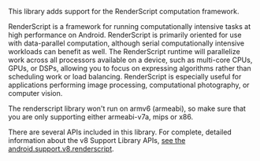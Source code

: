This library adds support for the RenderScript computation framework.

RenderScript is a framework for running computationally intensive tasks at high performance on Android. RenderScript is primarily oriented for use with data-parallel computation, although serial computationally intensive workloads can benefit as well. The RenderScript runtime will parallelize work across all processors available on a device, such as multi-core CPUs, GPUs, or DSPs, allowing you to focus on expressing algorithms rather than scheduling work or load balancing. RenderScript is especially useful for applications performing image processing, computational photography, or computer vision.

The renderscript library won't run on armv6 (armeabi), so make sure that you are only supporting either armeabi-v7a, mips or x86.

There are several APIs included in this library. For complete, detailed information about the v8 Support Library APIs, [see the android.support.v8.renderscript](http://developer.android.com/reference/android/support/v8/renderscript/package-summary.html).
